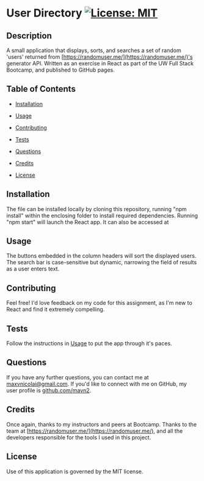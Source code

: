 # User Directory [![License: MIT](https://img.shields.io/badge/License-MIT-yellow.svg)](https://opensource.org/licenses/MIT)

## Description

A small application that displays, sorts, and searches a set of random 'users' returned from [https://randomuser.me/](https://randomuser.me/)'s generator API. Written as an exercise in React as part of the UW Full Stack Bootcamp, and published to GitHub pages.

## Table of Contents

* [Installation](Installation)

* [Usage](Usage)

* [Contributing](Contributing)

* [Tests](Tests)

* [Questions](Questions)

* [Credits](Credits)

* [License](License)

## Installation

The file can be installed locally by cloning this repository, running "npm install" within the enclosing folder to install required dependencies. Running "npm start" will launch the React app. It can also be accessed at

## Usage

The buttons embedded in the column headers will sort the displayed users. The search bar is case-sensitive but dynamic, narrowing the field of results as a user enters text.

## Contributing

Feel free! I'd love feedback on my code for this assignment, as I'm new to React and find it extremely compelling.

## Tests

Follow the instructions in [Usage](Usage) to put the app through it's paces.

## Questions

If you have any further questions, you can contact me at maxvnicolai@gmail.com. If you'd like to connect with me on GitHub, my user profile is [github.com/mavn2](github.com/mavn2).

## Credits

Once again, thanks to my instructors and peers at Bootcamp. Thanks to the team at [https://randomuser.me/](https://randomuser.me/), and all the developers responsible for the tools I used in this project.

## License

Use of this application is governed by the MIT license.
